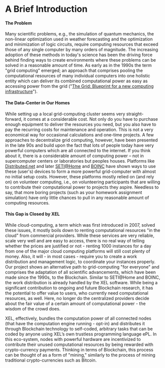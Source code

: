 # A Brief Introduction
#### The Problem
Many scientific problems, e.g., the simulation of quantum mechanics, the non-linear optimization used in weather forecasting and the optimization and minimization of logic circuits, require computing resources that exceed those of any single computer by many orders of magnitude. The increasing adoption of these methods in today's science has been the driving force behind finding ways to create environments where these problems can be solved in a reasonable amount of time. As early as in the 1990s the term "grid computing" emerged; an approach that comprises pooling the computational resources of many individual computers into one holistic entity which can deliver its combined computational power as easy as accessing power from the grid ("[The Grid: Blueprint for a new computing infrastructure](https://scpe.org/index.php/scpe/article/view/192)").

#### The Data-Center in Our Homes
While setting up a local grid-computing cluster seems very straight-forward, it comes at a considerable cost. Not only do you have to purchase enough equipment to deliver the resources you need, but you also have to pay the recurring costs for maintenance and operation. This is not a very economical way for occasional calculations and one-time projects. A few approaches to decentralize grid computing, however, have been presented in the late 90s and build upon the fact that lots of people today have very powerful computers which are all connected to the internet. If you think about it, there is a considerable amount of computing power – not in supercomputer centers or laboratories but peoples houses. Platforms like [Distributed.net](https://en.wikipedia.org/wiki/Distributed.net) and later [SETI@Home](https://setiathome.berkeley.edu/sah_papers/CISE.pdf) and [BOINC](http://www2.cs.uh.edu/~jaspal/cosc7397/06papers/boinc.pdf) have shown ways to use these (user's) devices to form a more powerful grid-computer with almost no initial setup costs. However, these platforms mostly relied on (and rely on) on volunteer computing, i.e., on volunteering participants that are willing to contribute their computational power to projects they aspire. Needless to say, that more boring projects (such as your homework assignment simulation) have only little chances to pull in any reasonable amount of computing resources.

#### This Gap is Closed by XEL
While cloud-computing, a term which was first introduced in 2007, solved these issues, it mostly boils down to renting computational resources "in the cloud" from commercial providers. While these services are very reliable, scale very well and are easy to access, there is no real way of telling whether the prices are justified or not - renting 1000 instances for a day from one of the major cloud computing platforms will still cost plenty of money. Also, it will - in most cases - require you to create a work distribution and management logic, to coordinate your instances properly. Our project shows an alternative path to grid-computing "for everyone" and comprises the adaptation of all scientific advancements, which have been made since the 1990s, to the Blockchain. Similar to SETI@Home and BOINC, the work distribution is already handled by the XEL software. While being a significant contribution to ongoing and future Blockchain research, it has the potential to offer value to users, who currently need computational resources, as well. Here, no longer do the centralized providers decide about the fair value of a certain amount of computational power - the wisdom of the crowd does.

XEL, effectively, bundles the computation power of all connected nodes (that have the computation engine running - opt-in) and distributes it through Blockchain technology to self-coded, arbitrary tasks that can be coded by anyone using XEL’s own trustless programming language ePL. In this eco-system, nodes with powerful hardware are incentivized to contribute their unused computational resources by being rewarded with crypto-currency payments. Thinking in terms of Blockchain, this process can be thought of as a form of "mining," similarly to the process of mining traditional crypto-currencies such as Bitcoin.
